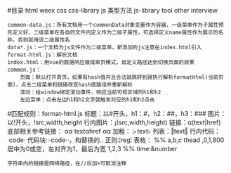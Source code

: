 #目录
	html
		weex
	css
	css-library
	js
		类型方法
	js-library
	tool
	other
		interview


	common-data.js：所有文档用一个commonData对象变量作为容器，一级菜单作为子属性预先定义好，二级菜单在各自的文件内定义作为二级子属性，可选择定义name属性作为展示的名称，否则就用该二级属性名
	data*.js：一个文档为js文件作为二级菜单，新添加的js注意在index.html引入
	format-html.js：解析文档
	index.html：用vue的数据响应做成单页模式，自定义路径达到切换页面的效果
	common.js：
		页面：默认打开首页，如果有hash值并且合法就跳转到就执行解析formatHtml(当前页面)，点击二级菜单和链接改变hash值路径并重新解析
		滚动：给window绑定滚动事件，响应当前可视区域的h1和h2
		左边菜单：点击左边h1和h2文字就触发对应的h1和h2点击

#匹配规则：format-html.js
	标题：以#开头，h1：#，h2：##，h3：###
	图片：以!开头，!src,width,height
	行内图片：¡(src,width,height)
	链接：α(text|href)
	底部相关参考链接：
		αα
		textαhref
		αα
	加粗：♭text♭
	列表：‖text‖
	行内代码：·code·
	代码块:··code··，和替换的‥
		正则:¦reg¦
	表格：
		%%
		a,b,c	thead
		,0,1,800	居中为0或空，左对齐为1，最后为宽
		1,2,3
		%%
	time:&number
	
	字符串内的链接是网络路径，在//后加×可取消注释